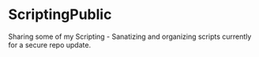 # ScriptingPublic
Sharing some of my Scripting - 
Sanatizing and organizing scripts currently for a secure repo update.
